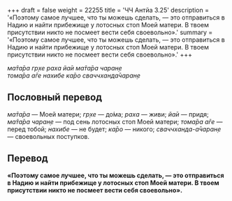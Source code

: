 +++
draft = false
weight = 22255
title = 'ЧЧ Антйа 3.25'
description = '«Поэтому самое лучшее, что ты можешь сделать, — это отправиться в Надию и найти прибежище у лотосных стоп Моей матери. В твоем присутствии никто не посмеет вести себя своевольно».'
summary = '«Поэтому самое лучшее, что ты можешь сделать, — это отправиться в Надию и найти прибежище у лотосных стоп Моей матери. В твоем присутствии никто не посмеет вести себя своевольно».'
+++

_ма̄та̄ра гр̣хе раха йа̄и ма̄та̄ра чаран̣е  
тома̄ра а̄ге нахибе ка̄ро сваччханда̄чаран̣е_

## Пословный перевод

_ма̄та̄ра_ — Моей матери; _гр̣хе_ — до́ма; _раха_ — живи; _йа̄и_ — придя; _ма̄та̄ра_ _чаран̣е_ — под сень лотосных стоп Моей матери; _тома̄ра_ _а̄ге_ — перед тобой; _нахибе_ — не будет; _ка̄ро_ — никого; _сваччханда_\-_а̄чаран̣е_ — своевольных поступков.

## Перевод

**«Поэтому самое лучшее, что ты можешь сделать, — это отправиться в Надию и найти прибежище у лотосных стоп Моей матери. В твоем присутствии никто не посмеет вести себя своевольно».**
